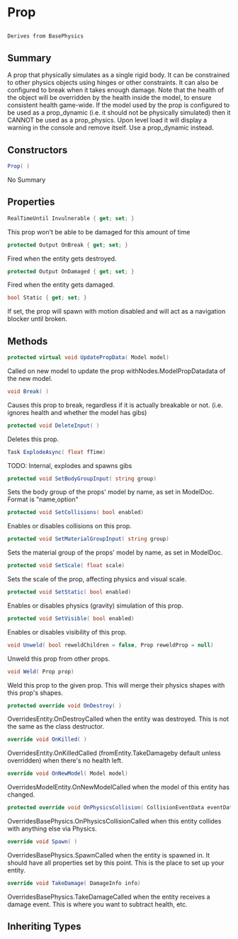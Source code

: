 # Prop

## 
```c#
Derives from BasePhysics
```

## Summary

A prop that physically simulates as a single rigid body. It can be constrained to other physics objects using hinges
or other constraints. It can also be configured to break when it takes enough damage.
Note that the health of the object will be overridden by the health inside the model, to ensure consistent health game-wide.
If the model used by the prop is configured to be used as a prop_dynamic (i.e. it should not be physically simulated) then it CANNOT be
used as a prop_physics. Upon level load it will display a warning in the console and remove itself. Use a prop_dynamic instead.
## Constructors

```c#
Prop( ) 
```
No Summary
## Properties

```c#
RealTimeUntil Invulnerable { get; set; } 
```
This prop won't be able to be damaged for this amount of time
```c#
protected Output OnBreak { get; set; } 
```
Fired when the entity gets destroyed.
```c#
protected Output OnDamaged { get; set; } 
```
Fired when the entity gets damaged.
```c#
bool Static { get; set; } 
```
If set, the prop will spawn with motion disabled and will act as a navigation blocker until broken.
## Methods

```c#
protected virtual void UpdatePropData( Model model) 
```
Called on new model to update the prop withNodes.ModelPropDatadata of the new model.
```c#
void Break( ) 
```
Causes this prop to break, regardless if it is actually breakable or not. (i.e. ignores health and whether the model has gibs)
```c#
protected void DeleteInput( ) 
```
Deletes this prop.
```c#
Task ExplodeAsync( float fTime) 
```
TODO: Internal, explodes and spawns gibs
```c#
protected void SetBodyGroupInput( string group) 
```
Sets the body group of the props' model by name, as set in ModelDoc.
Format is "name,option"
```c#
protected void SetCollisions( bool enabled) 
```
Enables or disables collisions on this prop.
```c#
protected void SetMaterialGroupInput( string group) 
```
Sets the material group of the props' model by name, as set in ModelDoc.
```c#
protected void SetScale( float scale) 
```
Sets the scale of the prop, affecting physics and visual scale.
```c#
protected void SetStatic( bool enabled) 
```
Enables or disables physics (gravity) simulation of this prop.
```c#
protected void SetVisible( bool enabled) 
```
Enables or disables visibility of this prop.
```c#
void Unweld( bool reweldChildren = false, Prop reweldProp = null) 
```
Unweld this prop from other props.
```c#
void Weld( Prop prop) 
```
Weld this prop to the given prop. This will merge their physics shapes with this prop's shapes.
```c#
protected override void OnDestroy( ) 
```
OverridesEntity.OnDestroyCalled when the entity was destroyed. This is not the same as the class destructor.
```c#
override void OnKilled( ) 
```
OverridesEntity.OnKilledCalled (fromEntity.TakeDamageby default unless overridden) when there's no health left.
```c#
override void OnNewModel( Model model) 
```
OverridesModelEntity.OnNewModelCalled when the model of this entity has changed.
```c#
protected override void OnPhysicsCollision( CollisionEventData eventData) 
```
OverridesBasePhysics.OnPhysicsCollisionCalled when this entity collides with anything else via Physics.
```c#
override void Spawn( ) 
```
OverridesBasePhysics.SpawnCalled when the entity is spawned in. It should have all properties set by this point.
This is the place to set up your entity.
```c#
override void TakeDamage( DamageInfo info) 
```
OverridesBasePhysics.TakeDamageCalled when the entity receives a damage event. This is where you want to subtract health, etc.
## Inheriting Types

